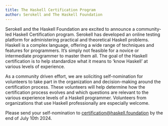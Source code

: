 ```yaml
---
title: The Haskell Certification Program
author: Serokell and The Haskell Foundation
---
```


Serokell and the Haskell Foundation are excited to announce a community-led Haskell Certification program. Serokell has developed an online testing platform for administering practical and theoretical Haskell problems. Haskell is a complex language, offering a wide range of techniques and features for programmers. It’s simply not feasible for a novice or intermediate programmer to master them all. The goal of the Haskell certification is to help standardize what it means to ‘know Haskell’ at various levels of experience.

As a community driven effort, we are soliciting self-nomination for volunteers to take part in the organization and decision-making around the certification process. These volunteers will help determine how the certification process evolves and which questions are relevant to the various experience levels of a Haskell programmer. Volunteers from organizations that use Haskell professionally are especially welcome.

Please send your self-nomination to certification@haskell.foundation by the end of July 10th 2024.
